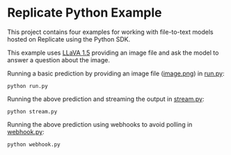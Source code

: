 # Replicate Python Example

This project contains four examples for working with file-to-text models hosted on Replicate using the Python SDK.

This example uses [LLaVA 1.5](https://replicate.com/yorickvp/llava-13b?input=python) providing an image file and ask the model to answer a question about the image.

Running a basic prediction by providing an image file ([image.png](./image.png)) in [run.py](./run.py):

```
python run.py
```

Running the above prediction and streaming the output in [stream.py](./webhook.py):

```
python stream.py
```

Running the above prediction using webhooks to avoid polling in [webhook.py](./webhook.py):

```
python webhook.py
```

